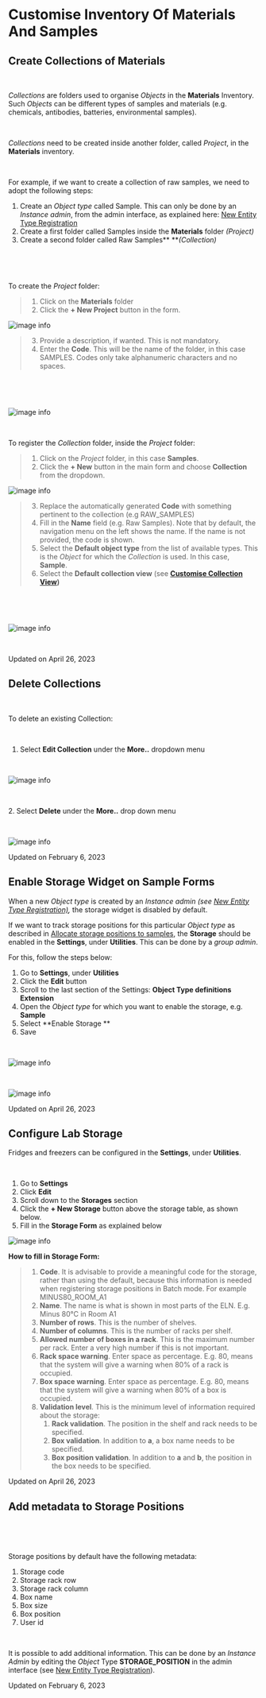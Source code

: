 Customise Inventory Of Materials And Samples
====
 
## Create Collections of Materials



 

*Collections* are folders used to organise *Objects* in the
**Materials** Inventory. Such *Objects* can be different types of
samples and materials (e.g. chemicals, antibodies, batteries,
environmental samples).

 

*Collections* need to be created inside another folder, called
*Project*, in the **Materials** inventory.

 

For example, if we want to create a collection of raw samples, we need
to adopt the following steps:

1.  Create an *Object* *type* called Sample. This can only be done by an
    *Instance admin*, from the admin interface, as explained here: [New
    Entity Type
    Registration](https://openbis.ch/index.php/docs/admin-documentation/new-entity-type-registration/)
2.  Create a first folder called Samples inside the **Materials** folder
    *(Project)*
3.  Create a second folder called Raw Samples** ***(Collection)*

 

 

To create the *Project* folder:

> 1.  Click on the **Materials** folder
> 2.  Click the **+ New Project** button in the form.
>
![image info](img/create-project-materials-1024x286.png)
> 3.  Provide a description, if wanted. This is not mandatory.
> 4.  Enter the **Code**. This will be the name of the folder, in this
>     case SAMPLES. Codes only take alphanumeric characters and no
>     spaces. 

 

 

![image info](img/new-project-form.png)

 

To register the *Collection* folder, inside the *Project* folder:

> 1.  Click on the *Project* folder, in this case **Samples**.
> 2.  Click the **+ New** button in the main form and choose
>     **Collection** from the dropdown.
>
![image info](img/create-collection-materials-1024x403.png)
> 3.  Replace the automatically generated **Code** with something
>     pertinent to the collection (e.g RAW\_SAMPLES)
> 4.  Fill in the **Name** field (e.g. Raw Samples). Note that by
>     default, the navigation menu on the left shows the name. If the
>     name is not provided, the code is shown.
> 5.  Select the **Default object type** from the list of available
>     types. This is the *Object* for which the *Collection* is used. In
>     this case, **Sample**.
> 6.  Select the **Default collection view** (see **[Customise
>     Collection
>     View](https://openbis.ch/index.php/docs/user-documentation-20-10-3/lab-notebook/customise-collection-view/))**

 

 

![image info](img/new-collection-form.png)

 

Updated on April 26, 2023
 
## Delete Collections



 

To delete an existing Collection:

 

1.  Select **Edit Collection** under the **More..** dropdown menu

 

![image info](img/delete-collection-1.png)

 

2\. Select **Delete** under the **More..** drop down menu

 

![image info](img/delete-collection-2.png)

Updated on February 6, 2023
 
## Enable Storage Widget on Sample Forms



  
When a new *Object type* is created by an *Instance admin (*see [New
Entity Type
Registration)](https://openbis.ch/index.php/docs/admin-documentation-openbis-19-06-4/new-entity-type-registration/)*,*
the storage widget is disabled by default.

  
If we want to track storage positions for this particular *Object type*
as described in [Allocate storage positions to
samples](https://openbis.ch/index.php/docs/user-documentation/managing-storage-of-samples/allocate-storage-to-samples/),
the **Storage** should be enabled in the **Settings**, under
**Utilities**. This can be done by a *group admin*.

For this, follow the steps below:  
  

1.  Go to **Settings**, under **Utilities**
2.  Click the **Edit** button
3.  Scroll to the last section of the Settings: **Object Type
    definitions Extension**
4.  Open the *Object type* for which you want to enable the storage,
    e.g. **Sample**
5.  Select **Enable Storage **
6.  Save

 

![image info](img/settings-enable-storage-1024x509.png)

 

![image info](img/Settings-storage-1024x452.png)

Updated on April 26, 2023
 
## Configure Lab Storage



  
Fridges and freezers can be configured in the **Settings**, under
**Utilities**.

 

1.  Go to **Settings**
2.  Click **Edit**
3.  Scroll down to the **Storages** section
4.  Click the **+ New Storage** button above the storage table, as shown
    below.
5.  Fill in the **Storage Form** as explained below

![image info](img/settings-new-lab-storage-1024x498.png)

  
**How to fill in Storage Form:**

> 1.  **Code**. It is advisable to provide a meaningful code for the
>     storage, rather than using the default, because this information
>     is needed when registering storage positions in Batch mode. For
>     example MINUS80\_ROOM\_A1
> 2.  **Name**. The name is what is shown in most parts of the ELN. E.g.
>     Minus 80°C in Room A1
> 3.  **Number of rows**. This is the number of shelves.
> 4.  **Number of columns**. This is the number of racks per shelf.
> 5.  **Allowed number of boxes in a rack**. This is the maximum number
>     per rack. Enter a very high number if this is not important.
> 6.  **Rack space warning**. Enter space as percentage. E.g. 80, means
>     that the system will give a warning when 80% of a rack is
>     occupied.
> 7.  **Box space warning**. Enter space as percentage. E.g. 80, means
>     that the system will give a warning when 80% of a box is occupied.
> 8.  **Validation level**. This is the minimum level of information
>     required about the storage:
>     1.  **Rack validation**. The position in the shelf and rack needs
>         to be specified.
>     2.  **Box validation**. In addition to **a**, a box name needs to
>         be specified.
>     3.  **Box position validation**. In addition to **a** and **b**,
>         the position in the box needs to be specified.

Updated on April 26, 2023
 
## Add metadata to Storage Positions



 

 

Storage positions by default have the following metadata:

1.  Storage code
2.  Storage rack row
3.  Storage rack column
4.  Box name
5.  Box size
6.  Box position
7.  User id

 

It is possible to add additional information. This can be done by an
*Instance Admin* by editing the *Object* Type **STORAGE\_POSITION** in
the admin interface (see [New Entity Type
Registration](https://openbis.ch/index.php/docs/admin-documentation/new-entity-type-registration/)).

Updated on February 6, 2023
